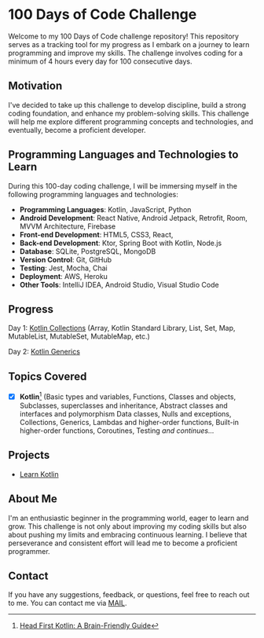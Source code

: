

# 100 Days of Code Challenge

Welcome to my 100 Days of Code challenge repository! This repository serves as a tracking tool for my progress as I embark on a journey to learn programming and improve my skills. The challenge involves coding for a minimum of 4 hours every day for 100 consecutive days.

## Motivation
I've decided to take up this challenge to develop discipline, build a strong coding foundation, and enhance my problem-solving skills. This challenge will help me explore different programming concepts and technologies, and eventually, become a proficient developer.

## Programming Languages and Technologies to Learn
During this 100-day coding challenge, I will be immersing myself in the following programming languages and technologies:

- **Programming Languages**: Kotlin, JavaScript, Python
-   **Android Development**: React Native, Android Jetpack, Retrofit, Room, MVVM Architecture, Firebase
- **Front-end Development**: HTML5, CSS3, React, 
- **Back-end Development**: Ktor, Spring Boot with Kotlin, Node.js
- **Database**: SQLite, PostgreSQL, MongoDB
- **Version Control**: Git, GitHub
- **Testing**: Jest, Mocha, Chai
- **Deployment**: AWS, Heroku
- **Other Tools**: IntelliJ IDEA, Android Studio, Visual Studio Code


## Progress
Day 1: [Kotlin Collections](https://github.com/Nomans-Craft/LearnKotlin/commits?author=Nomans-Craft) (Array, Kotlin Standard Library, List, Set, Map, MutableList, MutableSet, MutableMap, etc.)

Day 2: [Kotlin Generics](https://github.com/Nomans-Craft/LearnKotlin/commits?author=Nomans-Craft)

## Topics Covered
- [x] **Kotlin**[^1] (Basic types and variables, Functions, Classes and objects, Subclasses, superclasses and inheritance, Abstract classes and interfaces and polymorphism Data classes, Nulls and exceptions, Collections, Generics, Lambdas and higher-order functions, Built-in higher-order functions, Coroutines, Testing *and continues...* 

## Projects
- [Learn Kotlin](https://github.com/Nomans-Craft/LearnKotlin.git)

## About Me 
I'm an enthusiastic beginner in the programming world, eager to learn and grow. This challenge is not only about improving my coding skills but also about pushing my limits and embracing continuous learning. I believe that perseverance and consistent effort will lead me to become a proficient programmer.

## Contact
If you have any suggestions, feedback, or questions, feel free to reach out to me. You can contact me via [MAIL](mailto:mr.noman1971@gmail.com). 

[^1]: [Head First Kotlin: A Brain-Friendly Guide](https://www.oreilly.com/library/view/head-first-kotlin/9781491996683/)
